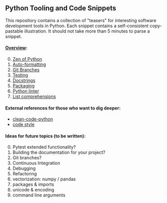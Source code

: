 ## Python Tooling and Code Snippets

This repository contains a collection of "teasers" for interesting software development tools in Python. Each snippet contains a self-consistent copy-pastable illustration. It should not take more than 5 minutes to parse a snippet.

#### [Overview](https://liga-swp.github.io/snippets):

0. [Zen of Python](https://liga-swp.github.io/snippets/zen)
0. [Auto-formatting](https://liga-swp.github.io/snippets/auto_formatter)
0. [Git Branches](https://liga-swp.github.io/snippets/git_branches)
0. [Testing](https://liga-swp.github.io/snippets/testing)
0. [Docstrings](https://liga-swp.github.io/snippets/docstrings)
0. [Packaging](https://liga-swp.github.io/snippets/packaging)
0. [Python linter](https://liga-swp.github.io/snippets/linter)
0. [List comprehensions](https://liga-swp.github.io/snippets/list_comprehensions)

#### External references for those who want to dig deeper:

- [clean-code-python](https://github.com/zedr/clean-code-python)
- [code style](https://docs.python-guide.org/writing/style/)

#### Ideas for future topics (to be written):

0. Pytest extended functionality?
0. Building the documentation for your project?
0. Git branches?
0. Continuous Integration
0. Debugging
0. Refactoring
0. vectorization: numpy / pandas
0. packages & imports
0. unicode & encoding
0. command line arguments
